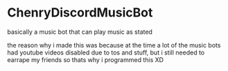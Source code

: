 # ChenryDiscordMusicBot

basically a music bot that can play music as stated

the reason why i made this was because at the time a lot of the music bots had youtube videos disabled due to tos and stuff, but i still needed to earrape my friends so thats why i programmed this XD
